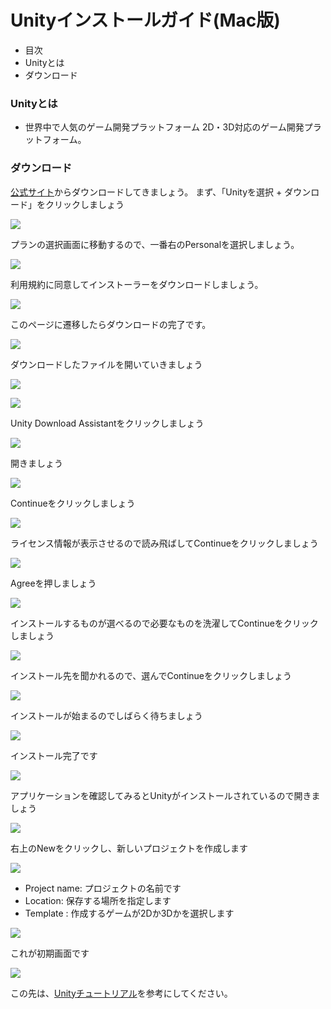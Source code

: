 # Unityインストールガイド(Mac版)

- 目次
 - Unityとは
 - ダウンロード

### Unityとは
 -  世界中で人気のゲーム開発プラットフォーム
2D・3D対応のゲーム開発プラットフォーム。

### ダウンロード
[公式サイト](https://unity3d.com/jp/get-unity/download)からダウンロードしてきましょう。
まず、「Unityを選択 + ダウンロード」をクリックしましょう　

![](https://minoeru.github.io/markdown/unity/u_1.png)

プランの選択画面に移動するので、一番右のPersonalを選択しましょう。

![](https://minoeru.github.io/markdown/unity/u_2.png)

利用規約に同意してインストーラーをダウンロードしましょう。

![](https://minoeru.github.io/markdown/unity/u_3.png)

このページに遷移したらダウンロードの完了です。

![](https://minoeru.github.io/markdown/unity/u_4.png)

ダウンロードしたファイルを開いていきましょう

![](https://minoeru.github.io/markdown/unity/u_5.png)

![](https://minoeru.github.io/markdown/unity/u_6.png)

Unity Download Assistantをクリックしましょう

![](https://minoeru.github.io/markdown/unity/u_7.png)

開きましょう

![](https://minoeru.github.io/markdown/unity/u_8.png)

Continueをクリックしましょう

![](https://minoeru.github.io/markdown/unity/u_9.png)

ライセンス情報が表示させるので読み飛ばしてContinueをクリックしましょう

![](https://minoeru.github.io/markdown/unity/u_10.png)

Agreeを押しましょう

![](https://minoeru.github.io/markdown/unity/u_11.png)

インストールするものが選べるので必要なものを洗濯してContinueをクリックしましょう

![](https://minoeru.github.io/markdown/unity/u_12.png)

インストール先を聞かれるので、選んでContinueをクリックしましょう

![](https://minoeru.github.io/markdown/unity/u_13.png)

インストールが始まるのでしばらく待ちましょう

![](https://minoeru.github.io/markdown/unity/u_14.png)

インストール完了です

![](https://minoeru.github.io/markdown/unity/u_15.png)

アプリケーションを確認してみるとUnityがインストールされているので開きましょう

![](https://minoeru.github.io/markdown/unity/u_16.png)

右上のNewをクリックし、新しいプロジェクトを作成します

![](https://minoeru.github.io/markdown/unity/u_17.png)

- Project name: プロジェクトの名前です
- Location: 保存する場所を指定します
- Template : 作成するゲームが2Dか3Dかを選択します

![](https://minoeru.github.io/markdown/unity/u_18.png)

これが初期画面です

![](https://minoeru.github.io/markdown/unity/u_19.png)

この先は、[Unityチュートリアル](#)を参考にしてください。
